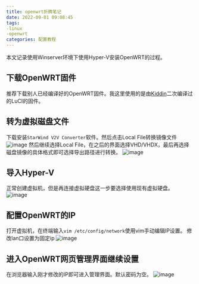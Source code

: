 ```yaml
---
title: openwrt折腾笔记
date: 2022-09-01 09:08:45
tags:
-linux
-openwrt
categories: 配置教程
---
```

本文记录使用Winserver环境下使用Hyper-V安装OpenWRT的过程。
## 下载OpenWRT固件
推荐下载别人已经编译好的OpenWRT固件。我这里使用的是由[Kiddin](https://op.supes.top/firmware/x86_64/)二次编译过的LuCI的固件。
## 转为虚拟磁盘文件
下载安装`StarWind V2V Converter`软件。然后点击Local File转换镜像文件
![image](https://git.poker/konsin/images/blob/main/image.3o033mqvamo0.jpg?raw=true)
然后继续选择Local File，在之后的界面选择VHD/VHDX，最后再选择磁盘镜像的具体格式即可选择导出路径进行转换。
![image](https://git.poker/konsin/images/blob/main/image.oyaxaxxqs28.jpg?raw=true)
## 导入Hyper-V
正常创建虚拟机，但是再连接虚拟硬盘这一步要选择使用现有虚拟硬盘。
![image](https://git.poker/konsin/images/blob/main/image.4vu9ma90l5k0.jpg?raw=true)
## 配置OpenWRT的IP
打开虚拟机，在终端输入`vim /etc/config/network`使用vim手动编辑IP设置。
修改lan口设置为固定ip
![image](https://git.poker/konsin/images/blob/main/image.5ihqux07rhs0.jpg?raw=true)
## 进入OpenWRT网页管理界面继续设置
在浏览器输入刚才修改的IP即可进入管理界面。默认密码为空。
![image](https://git.poker/konsin/images/blob/main/image.jsw8wd2cop8.jpg?raw=true)
